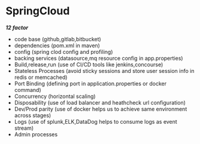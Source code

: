 # SpringCloud
***12 factor***
- code base (github,gitlab,bitbucket)
- dependencies (pom.xml in maven)
- config (spring clod config and profiling)
- backing services (datasource,mq resource config in app.properties)
- Build,release,run (use of CI/CD tools like jenkins,concourse)
- Stateless Processes (avoid sticky sessions and store user session info in redis or memcached)
- Port Binding (defining port in application.properties or docker command)
- Concurrency (horizontal scaling)
- Disposability (use of load balancer and heathcheck url configuration)
- Dev/Prod parity (use of docker helps us to achieve same environment across stages)
- Logs (use of splunk,ELK,DataDog helps to consume logs as event stream)
- Admin processes
